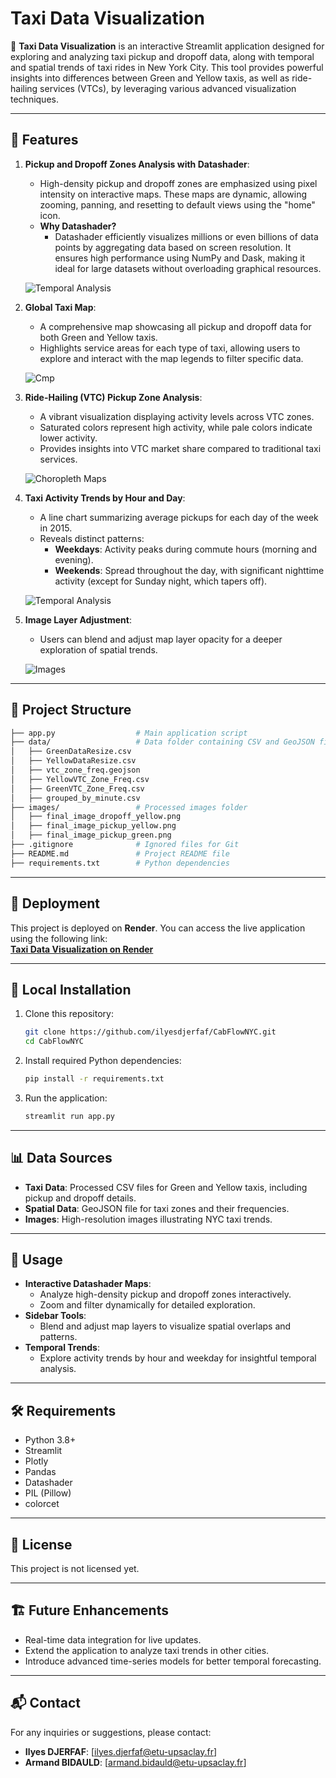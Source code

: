 
# Taxi Data Visualization

🚖 **Taxi Data Visualization** is an interactive Streamlit application designed for exploring and analyzing taxi pickup and dropoff data, along with temporal and spatial trends of taxi rides in New York City. This tool provides powerful insights into differences between Green and Yellow taxis, as well as ride-hailing services (VTCs), by leveraging various advanced visualization techniques.

---

## 📝 Features

1. **Pickup and Dropoff Zones Analysis with Datashader**:
    - High-density pickup and dropoff zones are emphasized using pixel intensity on interactive maps. These maps are dynamic, allowing zooming, panning, and resetting to default views using the "home" icon.
    - **Why Datashader?**
        - Datashader efficiently visualizes millions or even billions of data points by aggregating data based on screen resolution. It ensures high performance using NumPy and Dask, making it ideal for large datasets without overloading graphical resources.

    ![Temporal Analysis](src/first.png)

2. **Global Taxi Map**:
    - A comprehensive map showcasing all pickup and dropoff data for both Green and Yellow taxis.
    - Highlights service areas for each type of taxi, allowing users to explore and interact with the map legends to filter specific data.

    ![Cmp ](src/second.png)

3. **Ride-Hailing (VTC) Pickup Zone Analysis**:
    - A vibrant visualization displaying activity levels across VTC zones.
    - Saturated colors represent high activity, while pale colors indicate lower activity.
    - Provides insights into VTC market share compared to traditional taxi services.

    ![Choropleth Maps](src/third.png)

4. **Taxi Activity Trends by Hour and Day**:
    - A line chart summarizing average pickups for each day of the week in 2015.
    - Reveals distinct patterns:
        - **Weekdays**: Activity peaks during commute hours (morning and evening).
        - **Weekends**: Spread throughout the day, with significant nighttime activity (except for Sunday night, which tapers off).

    ![Temporal Analysis](src/last.png)

5. **Image Layer Adjustment**:
    - Users can blend and adjust map layer opacity for a deeper exploration of spatial trends.

    ![Images](src/images.png)

---

## 📂 Project Structure

```bash
├── app.py                  # Main application script
├── data/                   # Data folder containing CSV and GeoJSON files
│   ├── GreenDataResize.csv
│   ├── YellowDataResize.csv
│   ├── vtc_zone_freq.geojson
│   ├── YellowVTC_Zone_Freq.csv
│   ├── GreenVTC_Zone_Freq.csv
│   ├── grouped_by_minute.csv
├── images/                 # Processed images folder
│   ├── final_image_dropoff_yellow.png
│   ├── final_image_pickup_yellow.png
│   ├── final_image_pickup_green.png
├── .gitignore              # Ignored files for Git
├── README.md               # Project README file
├── requirements.txt        # Python dependencies
```

---

## 🚀 Deployment

This project is deployed on **Render**. You can access the live application using the following link:  
**[Taxi Data Visualization on Render](https://cabflownyc.onrender.com/)**

---

## 🌟 Local Installation

1. Clone this repository:

    ```bash
    git clone https://github.com/ilyesdjerfaf/CabFlowNYC.git
    cd CabFlowNYC
    ```

2. Install required Python dependencies:

    ```bash
    pip install -r requirements.txt
    ```

3. Run the application:

    ```bash
    streamlit run app.py
    ```

---

## 📊 Data Sources

- **Taxi Data**: Processed CSV files for Green and Yellow taxis, including pickup and dropoff details.
- **Spatial Data**: GeoJSON file for taxi zones and their frequencies.
- **Images**: High-resolution images illustrating NYC taxi trends.

---

## 🌟 Usage

- **Interactive Datashader Maps**:
  - Analyze high-density pickup and dropoff zones interactively.
  - Zoom and filter dynamically for detailed exploration.
- **Sidebar Tools**:
  - Blend and adjust map layers to visualize spatial overlaps and patterns.
- **Temporal Trends**:
  - Explore activity trends by hour and weekday for insightful temporal analysis.

---

## 🛠 Requirements

- Python 3.8+
- Streamlit
- Plotly
- Pandas
- Datashader
- PIL (Pillow)
- colorcet

---

## 📜 License

This project is not licensed yet.

---

## 🏗 Future Enhancements

- Real-time data integration for live updates.
- Extend the application to analyze taxi trends in other cities.
- Introduce advanced time-series models for better temporal forecasting.

---

## 📬 Contact

For any inquiries or suggestions, please contact:

- **Ilyes DJERFAF**: [ilyes.djerfaf@etu-upsaclay.fr]  
- **Armand BIDAULD**: [armand.bidauld@etu-upsaclay.fr]
